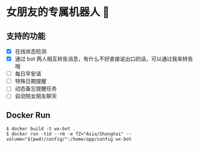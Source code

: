 # 女朋友的专属机器人 🤖️

## 支持的功能

- [x] 在线状态检测
- [x] 通过 bot 两人相互转告消息，有什么不好直接说出口的话，可以通过我来转告哦
- [ ] 每日早安语
- [ ] 特殊日期提醒
- [ ] 动态备忘提醒任务
- [ ] 自动陪女朋友聊天

## Docker Run

```
$ docker build -t wx-bot .
$ docker run -tid --rm -e TZ="Asia/Shanghai" --volume="$(pwd)/config/":/home/app/config wx-bot
```
